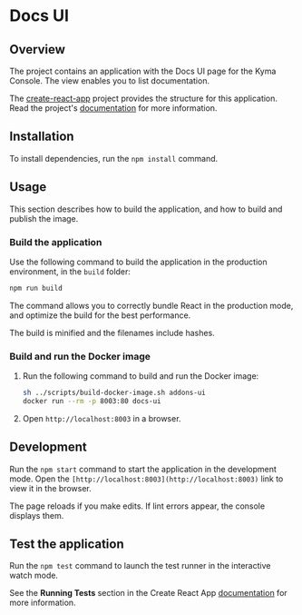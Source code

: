 # Docs UI

## Overview

The project contains an application with the Docs UI page for the Kyma Console. The view enables you to list documentation.

The [create-react-app](https://create-react-app.dev/) project provides the structure for this application. Read the project's [documentation](https://create-react-app.dev/docs/available-scripts/) for more information.

## Installation

To install dependencies, run the `npm install` command.

## Usage

This section describes how to build the application, and how to build and publish the image.

### Build the application

Use the following command to build the application in the production environment, in the `build` folder:

```bash
npm run build
```

The command allows you to correctly bundle React in the production mode, and optimize the build for the best performance.

The build is minified and the filenames include hashes.

### Build and run the Docker image

1. Run the following command to build and run the Docker image:

    ``` bash
    sh ../scripts/build-docker-image.sh addons-ui
    docker run --rm -p 8003:80 docs-ui
    ```

2. Open `http://localhost:8003` in a browser.

## Development

Run the `npm start` command to start the application in the development mode.
Open the `[http://localhost:8003](http://localhost:8003)` link to view it in the browser.

The page reloads if you make edits.
If lint errors appear, the console displays them.

## Test the application

Run the `npm test` command to launch the test runner in the interactive watch mode.

See the **Running Tests** section in the Create React App [documentation](https://create-react-app.dev/docs/running-tests) for more information.
